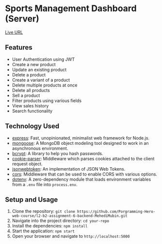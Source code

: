 # Sports Management Dashboard (Server)

[Live URL](https://level2-assignment-6-server.vercel.app/)

## Features

- User Authentication using JWT
- Create a new product
- Update an existing product
- Delete a product
- Create a variant of a product
- Delete multiple products at once
- Delete all products
- Sell a product
- Filter products using various fields
- View sales history
- Search functionality

## Technology Used

- [express](https://www.npmjs.com/package/express): Fast, unopinionated, minimalist web framework for Node.js.
- [mongoose](https://www.npmjs.com/package/mongoose): A MongoDB object modeling tool designed to work in an asynchronous environment.
- [bcrypt](https://www.npmjs.com/package/bcrypt): A library to help you hash passwords.
- [cookie-parser](https://www.npmjs.com/package/cookie-parser): Middleware which parses cookies attached to the client request object.
- [jsonwebtoken](https://www.npmjs.com/package/jsonwebtoken): An implementation of JSON Web Tokens.
- [cors](https://www.npmjs.com/package/cors): Middleware that can be used to enable CORS with various options.
- [dotenv](https://www.npmjs.com/package/dotenv): A zero-dependency module that loads environment variables from a `.env` file into `process.env`.

## Setup and Usage

1. Clone the repository: `git clone https://github.com/Porgramming-Hero-web-course/l2-b2-assignment-6-backend-MehediMubin.git`
2. Navigate into the project directory: `cd your-repo`
3. Install the dependencies: `npm install`
4. Start the application: `npm start`
5. Open your browser and navigate to `http://localhost:5000`

